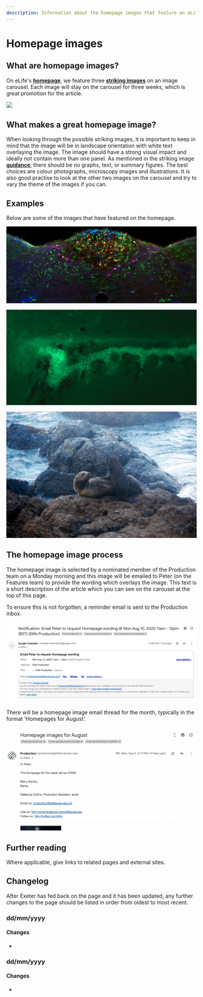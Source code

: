 ```yaml
---
description: Information about the homepage images that feature on eLife's website.
---
```


# Homepage images

## What are homepage images?

On eLife's [**homepage**](https://elifesciences.org/), we feature three [**striking images**](./) on an image carousel. Each image will stay on the carousel for three weeks, which is great promotion for the article. 

![](../../.gitbook/assets/captured-4-%20%281%29.gif)



## What makes a great homepage image?

When looking through the possible striking images, it is important to keep in mind that the image will be in landscape orientation with white text overlaying the image. The image should have a strong visual impact and ideally not contain more than one panel. As mentioned in the striking image [**guidance**](./#requirements), there should be no graphs, text, or summary figures. The best choices are colour photographs, microscopy images and illustrations. It is also good practise to look at the other two images on the carousel and try to vary the theme of the images if you can. 

## Examples

Below are some of the images that have featured on the homepage. 

![Striking image for 55164](../../.gitbook/assets/screen-shot-2020-08-13-at-08.58.15.png)

![Striking image for 43186](../../.gitbook/assets/screen-shot-2020-08-13-at-09.00.22.png)

![Striking image for 38432](../../.gitbook/assets/screen-shot-2020-08-13-at-09.01.43.png)

## The homepage image process 

The homepage image is selected by a nominated member of the Production team on a Monday morning and this image will be emailed to Peter \(on the Features team\) to provide the wording which overlays the image. This text is a short description of the article which you can see on the carousel at the top of this page.

To ensure this is not forgotten, a reminder email is sent to the Production inbox. 

![](../../.gitbook/assets/screen-shot-2020-08-10-at-12.25.52.png)

There will be a homepage image email thread for the month, typically in the format 'Homepages for August'. 

![The typical email format.](../../.gitbook/assets/captured-5-%20%281%29.gif)



## Further reading

Where applicable, give links to related pages and external sites.

## Changelog

After Exeter has fed back on the page and it has been updated, any further changes to the page should be listed in order from oldest to most recent.

### dd/mm/yyyy

#### Changes

* 
### dd/mm/yyyy

#### Changes

* 
